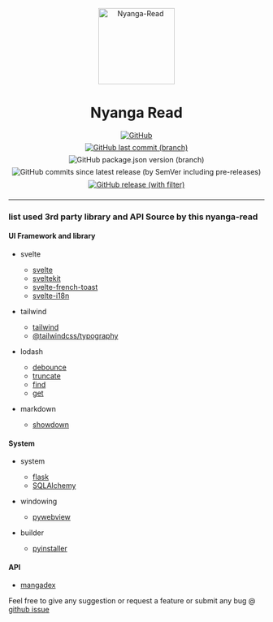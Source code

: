 <p align="center">
  <img style="margin: 0px; width: 150px;" src="https://gitlab.com/IDNatte/Nyanga-Read/-/raw/main/docs/images/logo.png" alt="Nyanga-Read">
</p>

<h1 align="center">Nyanga Read</h1>

<p style="margin: 0px;" align="center">
<a href="https://raw.githubusercontent.com/IDNatte/Nyanga-Read/main/LICENSE" target="_blank">
<img alt="GitHub" src="https://img.shields.io/github/license/IDNatte/Nyanga-Read">
</a>
</p>

<p style="margin-top: 0.5em; margin-bottom: 0px;" align="center">
<a href="https://github.com/IDNatte/Nyanga-Read/commit/main" target="_blank">
<img style="margin: 0px;" alt="GitHub last commit (branch)" src="https://img.shields.io/github/last-commit/IDNatte/Nyanga-Read/main?logo=GitHub">
</a>
</p>

<p style="margin: 0px;" align="center">
<img style="margin-top: 0.5em; margin-bottom: 0px;" alt="GitHub package.json version (branch)" src="https://img.shields.io/github/package-json/v/IDNatte/Nyanga-Read/main?logo=Yarn">
</p>

<p style="margin-top: 0.5em; margin-bottom: 0px;" align="center"><img style="margin: 0px;" alt="GitHub commits since latest release (by SemVer including pre-releases)" src="https://img.shields.io/github/commits-since/IDNatte/Nyanga-Read/latest/main">
</p>

<p style="margin-top: 1px; margin-bottom: 3px;" align="center">
<a href="https://github.com/IDNatte/Nyanga-Read/releases" target="_blank">
<img style="margin: 0.5em;" alt="GitHub release (with filter)" src="https://img.shields.io/github/v/release/IDNatte/Nyanga-Read?logo=GitHub&display_name=release">
</a>
</p>

---

### list used 3rd party library and API Source by this nyanga-read

#### **UI Framework and library**

- svelte
  - [svelte](https://svelte.dev)
  - [sveltekit](https://kit.svelte.dev/)
  - [svelte-french-toast](https://svelte-french-toast.com/)
  - [svelte-i18n](https://github.com/kaisermann/svelte-i18n)
- tailwind
  - [tailwind](https://tailwindcss.com/)
  - [@tailwindcss/typography](https://tailwindcss.com/docs/typography-plugin)
- lodash

  - [debounce](https://lodash.com/docs/#debounce)
  - [truncate](https://lodash.com/docs/#truncate)
  - [find](https://lodash.com/docs/#find)
  - [get](https://lodash.com/docs/#get)

- markdown
  - [showdown](https://showdownjs.com/)

#### **System**

- system
  - [flask](https://flask.palletsprojects.com/en/2.3.x/)
  - [SQLAlchemy](https://www.sqlalchemy.org/)
- windowing

  - [pywebview](https://pywebview.flowrl.com/)

- builder
  - [pyinstaller](https://pyinstaller.org/en/stable/)

#### **API**

- [mangadex](https://api.mangadex.org/)

Feel free to give any suggestion or request a feature or submit any bug @ [github issue](https://github.com/IDNatte/Nyanga-Read/issues)
